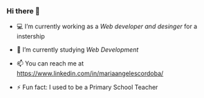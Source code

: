 ### Hi there 👋

- :computer: I’m currently working as a *Web developer and desinger* for a instership

- 🌱 I’m currently studying *Web Development* 

- 📫 You can reach me at https://www.linkedin.com/in/mariaangelescordoba/

- ⚡ Fun fact: I used to be a Primary School Teacher
